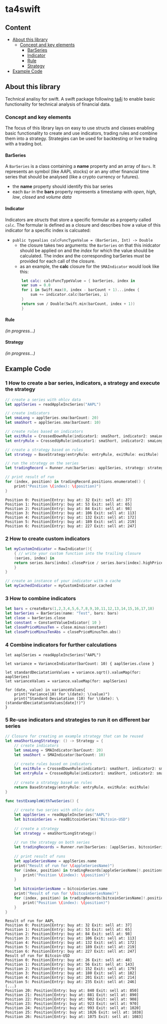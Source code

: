 # ta4swift

## Content

- [About this library](#aboutthislib)
    - [Concept and key elements](#conceptandkeyelements)
        - [BarSeries](#barseries)
        - [Indicator](#indicator)
        - [Rule](#rule)
        - [Strategy](#strategy)
- [Example Code](#examplecode) 

<a name="aboutthislib"></a>
## About this library
Technical analisy for swift. A swift package following [ta4j](https://github.com/ta4j/ta4j) to enable basic functionality for technical analysis of financial data.

<a name="conceptandkeyelements"></a>
### Concept and key elements
The focus of this library lays on easy to use structs and classes enabling basic functionality to create and use indicators, trading rules and combine them into a strategy. Strategies can be used for backtesting or live trading with a trading bot.

<a name="barseries"></a>
#### BarSeries
A `BarSeries` is a class containing a **name** property and an array of `Bars`. It represents an symbol (like AAPL stocks) or an any other financial time series that should be analysed (like a crypto currency or futures).

- the **name** property should identify this bar series
- each `Bar` in the **bars** property represents a timestamp with *open*, *high*, *low*, *closed* and *volume data*

<a name="indicator"></a>
#### Indicator 
Indicators are *structs* that store a specific formular as a property called `calc`. The formular is defined as a closure and describes how a value of this indicator for a specific index is calcuated:
- `public typealias calcFuncTypeValue = (BarSeries, Int) -> Double`
    - the closure takes two arguments: the `BarSeries` on that this inidcator should be applied on and the *index* for which the value should be calculated. The index and the corresponding barSeries must be provided for each call of the closure.
    - as an example, the **calc** closure for the `SMAIndicator` would look like this:
    ``` swift
        let calc: calcFuncTypeValue = { barSeries, index in
        var sum = 0.0
        for i in Swift.max(0, index - barCount + 1)...index {
            sum += indicator.calc(barSeries, i)
        }
        return sum / Double(Swift.min(barCount, index + 1))
        }
    ```

<a name="rule"></a>
#### Rule 
*(in progress...)*

<a name="strategy"></a>
#### Strategy 
*(in progress...)*

<a name="examplecode"></a>
## Example Code

### 1 How to create a bar series, indicators, a strategy and execute the strategy
``` swift
// create a series with ohlcv data
let applSeries = readAppleIncSeries("AAPL")

// create indicators
let smaLong = applSeries.sma(barCount: 20)
let smaShort = applSeries.sma(barCount: 10)

// create rules based on indicators
let exitRule = CrossedDownRule(indicator1: smaShort, indicator2: smaLong)
let entryRule = CrossedUpRule(indicator1: smaShort, indicator2: smaLong)

// create a strategy based on rules
let strategy = BaseStrategy(entryRule: entryRule, exitRule: exitRule)

// run the strategy on the series
let tradingRecord = Runner.run(barSeries: applSeries, strategy: strategy, type: .buy)

// print result of run
for (index, position) in tradingRecord.positions.enumerated() {
    print("Position \(index): \(position)")
}
```
``` text
Position 0: Position[Entry: buy at: 32 Exit: sell at: 37]
Position 1: Position[Entry: buy at: 53 Exit: sell at: 65]
Position 2: Position[Entry: buy at: 84 Exit: sell at: 98]
Position 3: Position[Entry: buy at: 106 Exit: sell at: 113]
Position 4: Position[Entry: buy at: 132 Exit: sell at: 172]
Position 5: Position[Entry: buy at: 189 Exit: sell at: 219]
Position 6: Position[Entry: buy at: 227 Exit: sell at: 247]
```

### 2 How to create custom indicators

```swift
let myCustomIndicator = RawIndicator(){
    { // write your custom function into the trailing closure
    (series, index) in 
    return series.bars[index].closePrice / series.bars[index].highPrice
    }
}

// create an instance of your indicator with a cache
let myCachedIndicator = myCustomIndicator.cached
```

### 3 How to combine indicators

```swift
let bars = createBars(1,2,3,4,5,6,7,8,9,10,11,12,13,14,15,16,17,18)
let barSeries = BarSeries(name: "Test", bars: bars)
let close = barSeries.close
let constant = ConstantValueIndicator{ 10 }
let closePriceMinusTen = close.minus(constant)
let closePriceMinusTenAbs = closePriceMinusTen.abs()

```

### 4 Combine indicators for further calculations

```
let aaplSeries = readAppleIncSeries("AAPL")

let variance = VarianceIndicator(barCount: 10) { aaplSeries.close }

let standardDeciatationValues = variance.sqrt().valueMap(for: aaplSeries)
let varianceValues = variance.valueMap(for: aaplSeries)

for (date, value) in varianceValues{
    print("Variance(10) for \(date): \(value)")
    print("Standard Deviatation (10) for \(date): \(standardDeciatationValues[date]!)")
}
```

### 5 Re-use indicators and strategies to run it on different bar series

``` swift
// Closure for creating an example strategy that can be reused
let emaShortLongStrategy: () -> Strategy = {
    // create indicators
    let smaLong = SMAIndicator(barCount: 20)
    let smaShort = SMAIndicator(barCount: 10)
    
    // create rules based on indicators
    let exitRule = CrossedDownRule(indicator1: smaShort, indicator2: smaLong)
    let entryRule = CrossedUpRule(indicator1: smaShort, indicator2: smaLong)
    
    // create a strategy based on rules
    return BaseStrategy(entryRule: entryRule, exitRule: exitRule)
}

func testExampleWithTwoSeries() {
    
    // create two series with ohlcv data
    let applSeries = readAppleIncSeries("AAPL")
    let bitcoinSeries = readBitcoinSeries("Bitcoin-USD")
    
    // create a strategy
    let strategy = emaShortLongStrategy()
    
    // run the strategy on both series
    let tradingRecords = Runner.run(barSeries: [applSeries, bitcoinSeries], strategy: strategy, type: .buy)
    
    // print result of runs
    let appleSeriesName = applSeries.name
    print("Result of run for \(appleSeriesName)")
    for (index, position) in tradingRecords[appleSeriesName]!.positions.enumerated() {
        print("Position \(index): \(position)")
    }
    
    let bitcoinSeriesName = bitcoinSeries.name
    print("Result of run for \(bitcoinSeriesName)")
    for (index, position) in tradingRecords[bitcoinSeriesName]!.positions.enumerated() {
        print("Position \(index): \(position)")
    }
}

```
``` text
Result of run for AAPL
Position 0: Position[Entry: buy at: 32 Exit: sell at: 37]
Position 1: Position[Entry: buy at: 53 Exit: sell at: 65]
Position 2: Position[Entry: buy at: 84 Exit: sell at: 98]
Position 3: Position[Entry: buy at: 106 Exit: sell at: 113]
Position 4: Position[Entry: buy at: 132 Exit: sell at: 172]
Position 5: Position[Entry: buy at: 189 Exit: sell at: 219]
Position 6: Position[Entry: buy at: 227 Exit: sell at: 247]
Result of run for Bitcoin-USD
Position 0: Position[Entry: buy at: 26 Exit: sell at: 48]
Position 1: Position[Entry: buy at: 56 Exit: sell at: 143]
Position 2: Position[Entry: buy at: 152 Exit: sell at: 179]
Position 3: Position[Entry: buy at: 180 Exit: sell at: 182]
Position 4: Position[Entry: buy at: 201 Exit: sell at: 214]
Position 5: Position[Entry: buy at: 235 Exit: sell at: 246]
(...)
Position 20: Position[Entry: buy at: 840 Exit: sell at: 850]
Position 21: Position[Entry: buy at: 881 Exit: sell at: 890]
Position 22: Position[Entry: buy at: 902 Exit: sell at: 908]
Position 23: Position[Entry: buy at: 923 Exit: sell at: 970]
Position 24: Position[Entry: buy at: 993 Exit: sell at: 1020]
Position 25: Position[Entry: buy at: 1026 Exit: sell at: 1038]
Position 26: Position[Entry: buy at: 1075 Exit: sell at: 1083]

```
